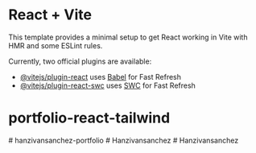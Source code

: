 # React + Vite

This template provides a minimal setup to get React working in Vite with HMR and some ESLint rules.

Currently, two official plugins are available:

- [@vitejs/plugin-react](https://github.com/vitejs/vite-plugin-react/blob/main/packages/plugin-react/README.md) uses [Babel](https://babeljs.io/) for Fast Refresh
- [@vitejs/plugin-react-swc](https://github.com/vitejs/vite-plugin-react-swc) uses [SWC](https://swc.rs/) for Fast Refresh
# portfolio-react-tailwind
#   h a n z i v a n s a n c h e z - p o r t f o l i o  
 #   H a n z i v a n s a n c h e z  
 #   H a n z i v a n s a n c h e z  
 
